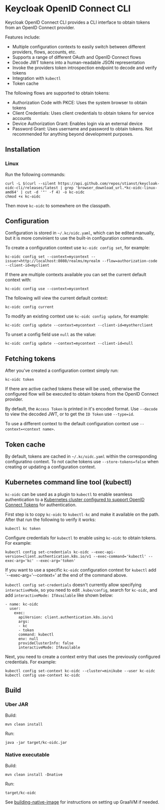 # Keycloak OpenID Connect CLI

Keycloak OpenID Connect CLI provides a CLI interface to obtain tokens from an OpenID Connect provider.

Features include:

* Multiple configuration contexts to easily switch between different providers, flows, accounts, etc.
* Supports a range of different OAuth and OpenID Connect flows
* Decode JWT tokens into a human-readable JSON representation
* Invoke the providers token introspection endpoint to decode and verify tokens
* Integration with `kubectl`
* Token cache

The following flows are supported to obtain tokens:

* Authorization Code with PKCE: Uses the system browser to obtain tokens
* Client Credentials: Uses client credentials to obtain tokens for service accounts
* Device Authorization Grant: Enables login via an external device
* Password Grant: Uses username and password to obtain tokens. Not recommended for anything beyond development purposes. 

## Installation

### Linux

Run the following commands:
```
curl -L $(curl --silent https://api.github.com/repos/stianst/keycloak-oidc-cli/releases/latest | grep 'browser_download_url.*kc-oidc-linux-amd64' | cut -d '"' -f 4) -o kc-oidc
chmod +x kc-oidc
```

Then move `kc-oidc` to somewhere on the classpath.


## Configuration

Configuration is stored in `~/.kc/oidc.yaml`, which can be edited manually, but it is more convinient to use the built-in
configuration commands.

To create a configuration context use `kc-oidc config set`, for example:

```
kc-oidc config set --context=mycontext --issuer=http://localhost:8080/realms/myrealm --flow=authorization-code --client-id=myclient
```

If there are multiple contexts available you can set the current default context with:

```
kc-oidc config use --context=mycontext
```

The following will view the current default context:

```
kc-oidc config current
```

To modify an existing context use `kc-oidc config update`, for example:

```
kc-oidc config update --context=mycontext --client-id=myotherclient
```

To unset a config field use `null` as the value:

```
kc-oidc config update --context=mycontext --client-id=null
```


## Fetching tokens

After you've created a configuration context simply run:

```
kc-oidc token
```

If there are active cached tokens these will be used, otherwise the configured flow will be executed to obtain
tokens from the OpenID Connect provider.

By default, the `Access Token` is printed in it's encoded format. Use `--decode` to view the decoded JWT, or to get the
`ID Token` use `--type=id`.

To use a different context to the default configuration context use `--context=<context name>`.


## Token cache

By default, tokens are cached in `~/.kc/oidc.yaml` within the corresponding configuratino context. To not cache tokens
use `--store-tokens=false` when creating or updating a configuration context. 


## Kubernetes command line tool (kubectl)

`kc-oidc` can be used as a plugin to `kubectl` to enable seamless authentication to a 
[Kubernetes cluster configured to support OpenID Connect Tokens](https://kubernetes.io/docs/reference/access-authn-authz/authentication/#openid-connect-tokens) 
for authentication.

First step is to copy `kc-oidc` to `kubectl-kc` and make it available on the path. After that run the following to
verify it works:

```
kubectl kc token
```

Configure credentials for `kubectl` to enable using `kc-oidc` to obtain tokens. For example:

```
kubectl config set-credentials kc-oidc --exec-api-version=client.authentication.k8s.io/v1 --exec-command='kubectl' --exec-arg='kc' --exec-arg='token'
```

If you want to use a specific `kc-oidc` configuration context for `kubectl` add `--exec-arg='--context=<context name>' at the
end of the command above.

`kubectl config set-credentials` doesn't currently allow specifying `interactiveMode`, so you need to edit `.kube/config`, 
search for `kc-oidc`, and add `interactiveMode: IfAvailable` like shown below:

```
- name: kc-oidc
  user:
    exec:
      apiVersion: client.authentication.k8s.io/v1
      args:
      - kc
      - token
      command: kubectl
      env: null
      provideClusterInfo: false
      interactiveMode: IfAvailable
```

Next, you need to create a context entry that uses the previously configured credentials. For example:

```
kubectl config set-context kc-oidc --cluster=minikube --user kc-oidc
kubectl config use-context kc-oidc
```


## Build

### Uber JAR

Build:
```
mvn clean install
```

Run:
```
java -jar target/kc-oidc.jar
```

### Native executable

Build:
```
mvn clean install -Dnative
```

Run:
```
target/kc-oidc
```

See [building-native-image](https://quarkus.io/guides/building-native-image) for instructions on setting up GraalVM if needed.